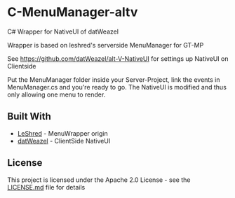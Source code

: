 # C-MenuManager-altv
C# Wrapper for NativeUI of datWeazel

Wrapper is based on leshred's serverside MenuManager for GT-MP

See https://github.com/datWeazel/alt-V-NativeUI for settings up NativeUI on Clientside

Put the MenuManager folder inside your Server-Project, link the events in MenuManager.cs and you're ready to go.
The NativeUI is modified and thus only allowing one menu to render.

## Built With

* [LeShred](https://github.com/LeShred) - MenuWrapper origin
* [datWeazel](https://github.com/datWeazel/alt-V-NativeUI) - ClientSide NativeUI

## License

This project is licensed under the Apache 2.0 License - see the [LICENSE.md](LICENSE.md) file for details
